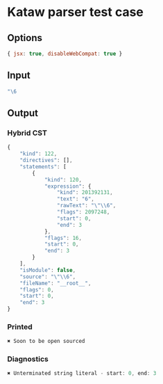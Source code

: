 # Kataw parser test case

## Options

`````js
{ jsx: true, disableWebCompat: true }
`````

## Input

`````js
"\6
`````

## Output

### Hybrid CST

```javascript
{
    "kind": 122,
    "directives": [],
    "statements": [
        {
            "kind": 120,
            "expression": {
                "kind": 201392131,
                "text": "6",
                "rawText": "\"\\6",
                "flags": 2097248,
                "start": 0,
                "end": 3
            },
            "flags": 16,
            "start": 0,
            "end": 3
        }
    ],
    "isModule": false,
    "source": "\"\\6",
    "fileName": "__root__",
    "flags": 0,
    "start": 0,
    "end": 3
}
```

### Printed

```javascript
✖ Soon to be open sourced
```

### Diagnostics

```javascript
✖ Unterminated string literal - start: 0, end: 3

```

